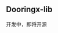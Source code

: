<!--
 * @Author: yehuozhili
 * @Date: 2021-01-31 20:44:16
 * @LastEditors: yehuozhili
 * @LastEditTime: 2021-07-27 14:57:23
 * @FilePath: \dooringx\packages\dooringx-lib\README.md
-->

## Dooringx-lib 

开发中，即将开源